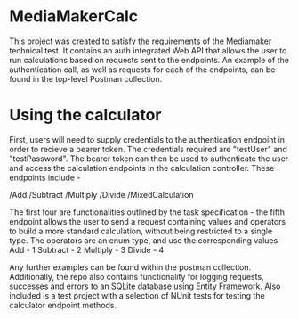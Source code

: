 # MediaMakerCalc

This project was created to satisfy the requirements of the Mediamaker technical test. It contains an auth integrated Web API that allows the user to run calculations based on requests sent to the endpoints. An example of the authentication call, as well as requests for each of the endpoints, can be found in the top-level Postman collection.

# Using the calculator

First, users will need to supply credentials to the authentication endpoint in order to recieve a bearer token. The credentials required are "testUser" and "testPassword". The bearer token can then be used to authenticate the user and access the calculation endpoints in the calculation controller. These endpoints include -

/Add
/Subtract
/Multiply
/Divide
/MixedCalculation

The first four are functionalities outlined by the task specification - the fifth endpoint allows the user to send a request containing values and operators to build a more standard calculation, without being restricted to a single type.
The operators are an enum type, and use the corresponding values -
Add - 1
Subtract - 2
Multiply - 3
Divide - 4

Any further examples can be found within the postman collection.
Additionally, the repo also contains functionality for logging requests, successes and errors to an SQLite database using Entity Framework. Also included is a test project with a selection of NUnit tests for testing the calculator endpoint methods.

